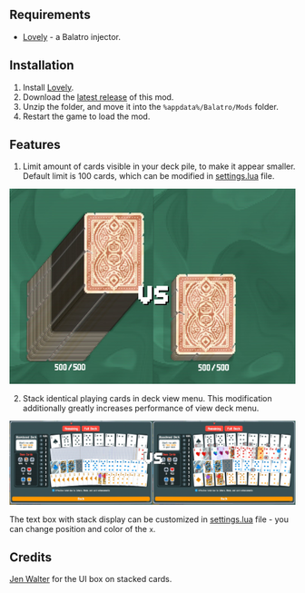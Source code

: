 ## Requirements
- [Lovely](https://github.com/ethangreen-dev/lovely-injector) - a Balatro injector.

## Installation
1. Install [Lovely](https://github.com/ethangreen-dev/lovely-injector?tab=readme-ov-file#manual-installation).
2. Download the [latest release](https://github.com/stupxd/fixed-deck-size/releases/) of this mod.
3. Unzip the folder, and move it into the `%appdata%/Balatro/Mods` folder.
4. Restart the game to load the mod.

## Features
1. Limit amount of cards visible in your deck pile, to make it appear smaller. Default limit is 100 cards, which can be modified in [settings.lua](settings.lua) file.

![cards-pile-difference](git-assets/deck-pile.jpg)


2. Stack identical playing cards in deck view menu. This modification additionally greatly increases performance of view deck menu.

![stackable-cards-difference](git-assets/stackable-cards.jpg)

The text box with stack display can be customized in [settings.lua](settings.lua) file - you can change position and color of the `x`.


## Credits

[Jen Walter](https://github.com/cubeanimataz/) for the UI box on stacked cards.

